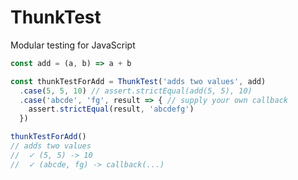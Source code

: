 # ThunkTest
Modular testing for JavaScript

```javascript
const add = (a, b) => a + b

const thunkTestForAdd = ThunkTest('adds two values', add)
  .case(5, 5, 10) // assert.strictEqual(add(5, 5), 10)
  .case('abcde', 'fg', result => { // supply your own callback
    assert.strictEqual(result, 'abcdefg')
  })

thunkTestForAdd()
// adds two values
//  ✓ (5, 5) -> 10
//  ✓ (abcde, fg) -> callback(...)
```
